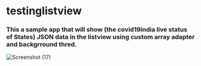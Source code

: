 # testinglistview
### This a sample app that will show (the covid19india live status of States) JSON data in the listview using custom array adapter and backgrround thred.
![Screenshot (17)](https://user-images.githubusercontent.com/42707954/80278161-9a3b6900-8711-11ea-9c46-cd7c27bb26bb.png)
